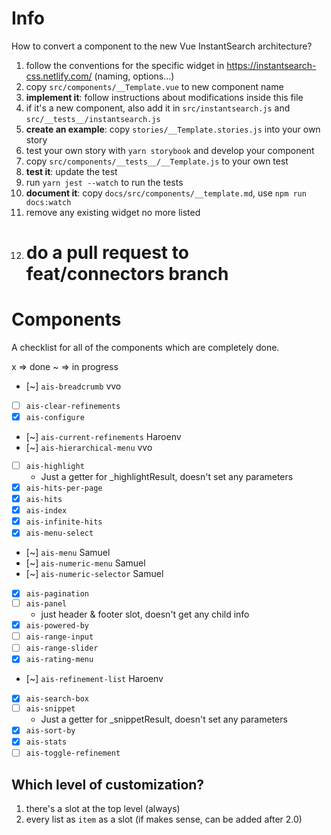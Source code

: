 # Info

How to convert a component to the new Vue InstantSearch architecture?

1.  follow the conventions for the specific widget in https://instantsearch-css.netlify.com/ (naming, options...)
1.  copy `src/components/__Template.vue` to new component name
1.  **implement it**: follow instructions about modifications inside this file
1.  if it's a new component, also add it in `src/instantsearch.js` and `src/__tests__/instantsearch.js`
1.  **create an example**: copy `stories/__Template.stories.js` into your own story
1.  test your own story with `yarn storybook` and develop your component
1.  copy `src/components/__tests__/__Template.js` to your own test
1.  **test it**: update the test
1.  run `yarn jest --watch` to run the tests
1.  **document it**: copy `docs/src/components/__template.md`, use `npm run docs:watch`
1.  remove any existing widget no more listed
1.  # do a pull request to feat/connectors branch

# Components

A checklist for all of the components which are completely done.

x => done
~ => in progress

* [~] `ais-breadcrumb` vvo
* [ ] `ais-clear-refinements`
* [x] `ais-configure`
* [~] `ais-current-refinements` Haroenv
* [~] `ais-hierarchical-menu` vvo
* [ ] `ais-highlight`
  * Just a getter for \_highlightResult, doesn't set any parameters
* [x] `ais-hits-per-page`
* [x] `ais-hits`
* [x] `ais-index`
* [x] `ais-infinite-hits`
* [x] `ais-menu-select`
* [~] `ais-menu` Samuel
* [~] `ais-numeric-menu` Samuel
* [~] `ais-numeric-selector` Samuel
* [x] `ais-pagination`
* [ ] `ais-panel`
  * just header & footer slot, doesn't get any child info
* [x] `ais-powered-by`
* [ ] `ais-range-input`
* [ ] `ais-range-slider`
* [x] `ais-rating-menu`
* [~] `ais-refinement-list` Haroenv
* [x] `ais-search-box`
* [ ] `ais-snippet`
  * Just a getter for \_snippetResult, doesn't set any parameters
* [x] `ais-sort-by`
* [x] `ais-stats`
* [ ] `ais-toggle-refinement`

## Which level of customization?

1.  there's a slot at the top level (always)
2.  every list as `item` as a slot (if makes sense, can be added after 2.0)
